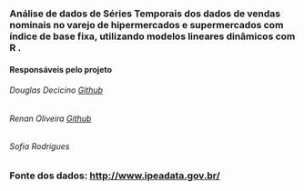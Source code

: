 ### Análise de dados de Séries Temporais dos dados de vendas nominais no varejo de hipermercados e supermercados com índice de base fixa, utilizando modelos lineares dinâmicos com R .

#### Responsáveis pelo projeto
###### Douglas Decicino [Github](https://github.com/decicino)
###### Renan Oliveira [Github](https://github.com/nan-oliveira)
###### Sofia Rodrigues

### Fonte dos dados: http://www.ipeadata.gov.br/
